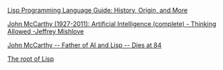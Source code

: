 [Lisp Programming Language Guide: History, Origin, and More](https://history-computer.com/lisp-programming-language-guide/)

[John McCarthy (1927-2011): Artificial Intelligence (complete) - Thinking Allowed -Jeffrey Mishlove](https://www.youtube.com/watch?v=Ozipf13jRr4)

[John McCarthy -- Father of AI and Lisp -- Dies at 84](https://www.wired.com/2011/10/john-mccarthy-father-of-ai-and-lisp-dies-at-84/)

[The root of Lisp](http://www.paulgraham.com/rootsoflisp.html)